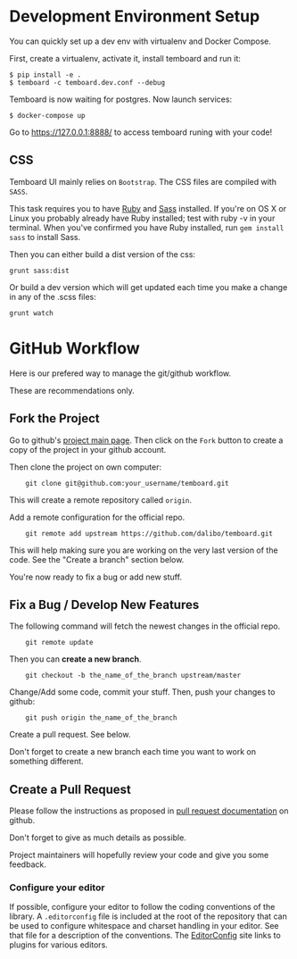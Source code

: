 # Development Environment Setup

You can quickly set up a dev env with virtualenv and Docker Compose.

First, create a virtualenv, activate it, install temboard and run it:

``` console
$ pip install -e .
$ temboard -c temboard.dev.conf --debug
```

Temboard is now waiting for postgres. Now launch services:

``` console
$ docker-compose up
```

Go to https://127.0.0.1:8888/ to access temboard runing with your code!

## CSS

Temboard UI mainly relies on `Bootstrap`. The CSS files are compiled with
`SASS`.

This task requires you to have [Ruby](http://www.ruby-lang.org/en/downloads/)
and [Sass](http://sass-lang.com/download.html) installed. If you're on OS X or
Linux you probably already have Ruby installed; test with ruby -v in your
terminal. When you've confirmed you have Ruby installed, run `gem install sass`
to install Sass.

Then you can either build a dist version of the css:
```
grunt sass:dist
```

Or build a dev version which will get updated each time you make a change in
any of the .scss files:
```
grunt watch
```

# GitHub Workflow

Here is our prefered way to manage the git/github workflow.

These are recommendations only.

## Fork the Project

Go to github's [project main page](https://github.com/dalibo/temboard). Then click on the `Fork` button to create a copy of the project in your github account.

Then clone the project on own computer:

```
    git clone git@github.com:your_username/temboard.git
```

This will create a remote repository called `origin`.

Add a remote configuration for the official repo.

```
    git remote add upstream https://github.com/dalibo/temboard.git
```

This will help making sure you are working on the very last version of the code. See the "Create a branch" section below.

You're now ready to fix a bug or add new stuff.

## Fix a Bug / Develop New Features


The following command will fetch the newest changes in the official repo.

```
    git remote update
```

Then you can **create a new branch**.

```
    git checkout -b the_name_of_the_branch upstream/master
```

Change/Add some code, commit your stuff. Then, push your changes to github:

```
    git push origin the_name_of_the_branch
```

Create a pull request. See below.

Don't forget to create a new branch each time you want to work on something different.

## Create a Pull Request

Please follow the instructions as proposed in [pull request documentation](https://help.github.com/articles/using-pull-requests) on github.

Don't forget to give as much details as possible.

Project maintainers will hopefully review your code and give you some feedback.

### Configure your editor

If possible, configure your editor to follow the coding conventions of the
library.  A `.editorconfig` file is included at the root of the repository that
can be used to configure whitespace and charset handling in your editor.  See
that file for a description of the conventions.  The [EditorConfig](
http://editorconfig.org/#download) site links to plugins for various editors.
